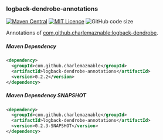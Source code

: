 ### logback-dendrobe-annotations

[![Maven Central](https://maven-badges.herokuapp.com/maven-central/com.github.charlemaznable/logback-dendrobe-annotations/badge.svg)](https://maven-badges.herokuapp.com/maven-central/com.github.charlemaznable/logback-dendrobe-annotations/)
[![MIT Licence](https://badges.frapsoft.com/os/mit/mit.svg?v=103)](https://opensource.org/licenses/mit-license.php)
![GitHub code size](https://img.shields.io/github/languages/code-size/CharLemAznable/logback-dendrobe-annotations)

Annotations of [com.github.charlemaznable:logback-dendrobe](https://github.com/CharLemAznable/logback-dendrobe).

##### Maven Dependency

```xml
<dependency>
  <groupId>com.github.charlemaznable</groupId>
  <artifactId>logback-dendrobe-annotations</artifactId>
  <version>0.2.2</version>
</dependency>
```

##### Maven Dependency SNAPSHOT

```xml
<dependency>
  <groupId>com.github.charlemaznable</groupId>
  <artifactId>logback-dendrobe-annotations</artifactId>
  <version>0.2.3-SNAPSHOT</version>
</dependency>
```
